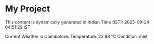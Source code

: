 # My Project

This content is dynamically generated in Indian Time (IST): 2025-09-24 04:51:29 IST


Current Weather in Coimbatore:
Temperature: 23.88 °C
Condition: mist
